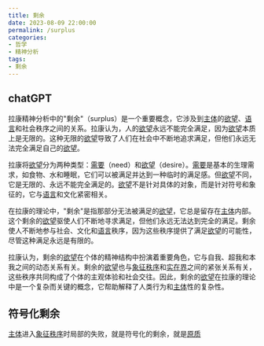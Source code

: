 ```yaml
---
title: 剩余
date: 2023-08-09 22:00:00
permalink: /surplus
categories:
- 哲学
- 精神分析
tags:
- 剩余
---
```

## chatGPT
拉康精神分析中的"剩余"（surplus）是一个重要概念，它涉及到[主体](/subject)的[欲望](/desire)、[语言](/language)和社会秩序之间的关系。拉康认为，人的[欲望](/desire)永远不能完全满足，因为[欲望](/desire)本质上是无限的。这种无限的[欲望](/desire)导致了人们在社会中不断地追求满足，但他们永远无法完全满足自己的[欲望](/desire)。

拉康将[欲望](/desire)分为两种类型：[需要](/need)（need）和[欲望](/desire)（desire）。[需要](/need)是基本的生理需求，如食物、水和睡眠，它们可以被满足并达到一种临时的满足感。但[欲望](/desire)不同，它是无限的、永远不能完全满足的。[欲望](/desire)不是针对具体的对象，而是针对符号和象征的，它与[语言](/language)和文化紧密相关。

在拉康的理论中，"剩余"是指那部分无法被满足的[欲望](/desire)，它总是留存在[主体](/subject)内部。这个剩余的[欲望](/desire)驱使人们不断地寻求满足，但他们永远无法达到完全的满足。剩余使人不断地参与社会、文化和[语言](/language)秩序，因为这些秩序提供了满足[欲望](/desire)的可能性，尽管这种满足永远是有限的。

拉康认为，剩余的[欲望](/desire)在个体的精神结构中扮演着重要角色，它与自我、超我和本我之间的动态关系有关。剩余的[欲望](/desire)也与[象征秩序](/symbolic)和[实在界](/real)之间的紧张关系有关，这些秩序共同构成了个体的主观体验和社会交往。因此，剩余的[欲望](/desire)在拉康的理论中是一个复杂而关键的概念，它帮助解释了人类行为和[主体](/subject)性的复杂性。


## 符号化剩余

[主体](/subject)进入[象征秩序](/symbolic)时局部的失败，就是符号化的剩余，就是[原质](/thing)